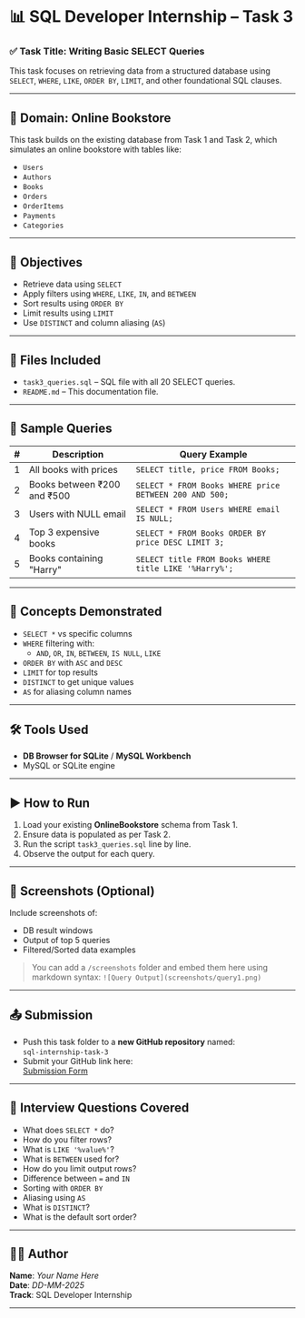 # 📊 SQL Developer Internship – Task 3

### ✅ Task Title: Writing Basic SELECT Queries

This task focuses on retrieving data from a structured database using `SELECT`, `WHERE`, `LIKE`, `ORDER BY`, `LIMIT`, and other foundational SQL clauses.

---

## 🧩 **Domain**: Online Bookstore

This task builds on the existing database from Task 1 and Task 2, which simulates an online bookstore with tables like:

- `Users`
- `Authors`
- `Books`
- `Orders`
- `OrderItems`
- `Payments`
- `Categories`

---

## 🎯 **Objectives**

- Retrieve data using `SELECT`
- Apply filters using `WHERE`, `LIKE`, `IN`, and `BETWEEN`
- Sort results using `ORDER BY`
- Limit results using `LIMIT`
- Use `DISTINCT` and column aliasing (`AS`)

---

## 📁 **Files Included**

- `task3_queries.sql` – SQL file with all 20 SELECT queries.
- `README.md` – This documentation file.

---

## 📜 **Sample Queries**

| # | Description | Query Example |
|--:|-------------|---------------|
| 1 | All books with prices | `SELECT title, price FROM Books;` |
| 2 | Books between ₹200 and ₹500 | `SELECT * FROM Books WHERE price BETWEEN 200 AND 500;` |
| 3 | Users with NULL email | `SELECT * FROM Users WHERE email IS NULL;` |
| 4 | Top 3 expensive books | `SELECT * FROM Books ORDER BY price DESC LIMIT 3;` |
| 5 | Books containing "Harry" | `SELECT title FROM Books WHERE title LIKE '%Harry%';` |

---

## 🧠 **Concepts Demonstrated**

- `SELECT *` vs specific columns
- `WHERE` filtering with:
  - `AND`, `OR`, `IN`, `BETWEEN`, `IS NULL`, `LIKE`
- `ORDER BY` with `ASC` and `DESC`
- `LIMIT` for top results
- `DISTINCT` to get unique values
- `AS` for aliasing column names

---

## 🛠 Tools Used

- **DB Browser for SQLite** / **MySQL Workbench**
- MySQL or SQLite engine

---

## ▶️ How to Run

1. Load your existing **OnlineBookstore** schema from Task 1.
2. Ensure data is populated as per Task 2.
3. Run the script `task3_queries.sql` line by line.
4. Observe the output for each query.

---

## 📸 Screenshots (Optional)

Include screenshots of:
- DB result windows
- Output of top 5 queries
- Filtered/Sorted data examples

> You can add a `/screenshots` folder and embed them here using markdown syntax:
> `![Query Output](screenshots/query1.png)`

---

## 📤 Submission

- Push this task folder to a **new GitHub repository** named:  
  `sql-internship-task-3`
- Submit your GitHub link here:  
  [Submission Form](https://forms.gle/8Gm83s53KbyXs3Ne9)

---

## 🧾 Interview Questions Covered

- What does `SELECT *` do?
- How do you filter rows?
- What is `LIKE '%value%'`?
- What is `BETWEEN` used for?
- How do you limit output rows?
- Difference between `=` and `IN`
- Sorting with `ORDER BY`
- Aliasing using `AS`
- What is `DISTINCT`?
- What is the default sort order?

---

## 🧑‍💻 Author

**Name**: _Your Name Here_  
**Date**: _DD-MM-2025_  
**Track**: SQL Developer Internship

---
